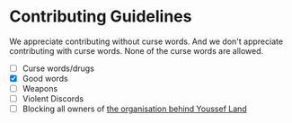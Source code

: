 # Contributing Guidelines

We appreciate contributing without curse words. And we don't appreciate contributing with curse words. None of the curse words are allowed.
- [ ] Curse words/drugs
- [x] Good words
- [ ] Weapons
- [ ] Violent Discords
- [ ] Blocking all owners of [the organisation behind Youssef Land](https://github.com/The-Youssef-Nasr-Company)
